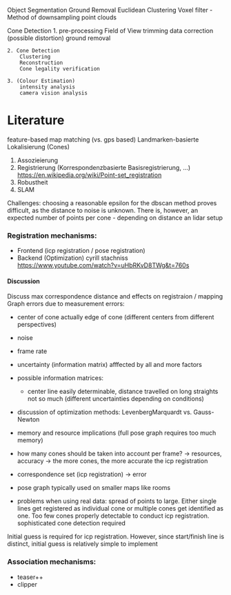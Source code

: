 Object Segmentation
Ground Removal
Euclidean Clustering
Voxel filter - Method of downsampling point clouds


Cone Detection
    1. pre-processing
        Field of View trimming
        data correction (possible distortion)
        ground removal

    2. Cone Detection
        Clustering
        Reconstruction
        Cone legality verification

    3. (Colour Estimation)
        intensity analysis
        camera vision analysis
        
# Literature

feature-based map matching (vs. gps based)
Landmarken-basierte Lokalisierung (Cones)

1. Assozieierung
2. Registrierung (Korrespondenzbasierte Basisregistrierung, ...) https://en.wikipedia.org/wiki/Point-set_registration
3. Robustheit
4. SLAM

Challenges:
    choosing a reasonable epsilon for the dbscan method proves difficult, as the distance to noise is unknown.
    There is, however, an expected number of points per cone - depending on distance an lidar setup

### Registration mechanisms:
- Frontend (icp registration / pose registration)
- Backend (Optimization)
cyrill stachniss https://www.youtube.com/watch?v=uHbRKvD8TWg&t=760s

#### Discussion
Discuss max correspondence distance and effects on registraion / mapping
Graph errors due to measurement errors:
- center of cone actually edge of cone (different centers from different perspectives)
- noise
- frame rate
- uncertainty (information matrix) afffected by all and more factors
- possible information matrices:
    - center line easily determinable, distance travelled on long straights not so much (different uncertainties depending on conditions)
- discussion of optimization methods: LevenbergMarquardt vs. Gauss-Newton
- memory and resource implications (full pose graph requires too much memory)
- how many cones should be taken into account per frame? -> resources, accuracy -> the more cones, the more accurate the icp registration
- correspondence set (icp registration) -> error
- pose graph typically used on smaller maps like rooms

- problems when using real data: spread of points to large. Either single lines get registered as individual cone or multiple cones get identified as one. Too few cones properly detectable to conduct icp registration. sophisticated cone detection required

Initial guess is required for icp registration. However, since start/finish line is distinct, initial guess is relatively simple to implement

### Association mechanisms:
- teaser++
- clipper
